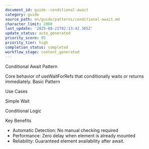 ```yaml
---
document_id: guide--conditional-await
category: guide
source_path: en/guide/patterns/conditional-await.md
character_limit: 2000
last_update: '2025-08-21T02:13:42.365Z'
update_status: auto_generated
priority_score: 95
priority_tier: high
completion_status: completed
workflow_stage: content_generated
---
```

Conditional Await Pattern

Core behavior of useWaitForRefs that conditionally waits or returns immediately. Basic Pattern

Use Cases

Simple Wait

Conditional Logic

Key Benefits

- Automatic Detection: No manual checking required
- Performance: Zero delay when element is already mounted
- Reliability: Guaranteed element availability after await.
